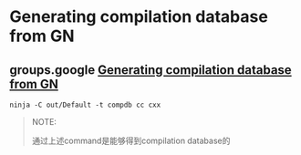 # Generating compilation database from GN



## groups.google [Generating compilation database from GN](https://groups.google.com/a/chromium.org/g/gn-dev/c/uzQJX4-zKXo)

```shell
ninja -C out/Default -t compdb cc cxx
```

> NOTE:
>
> 通过上述command是能够得到compilation database的

